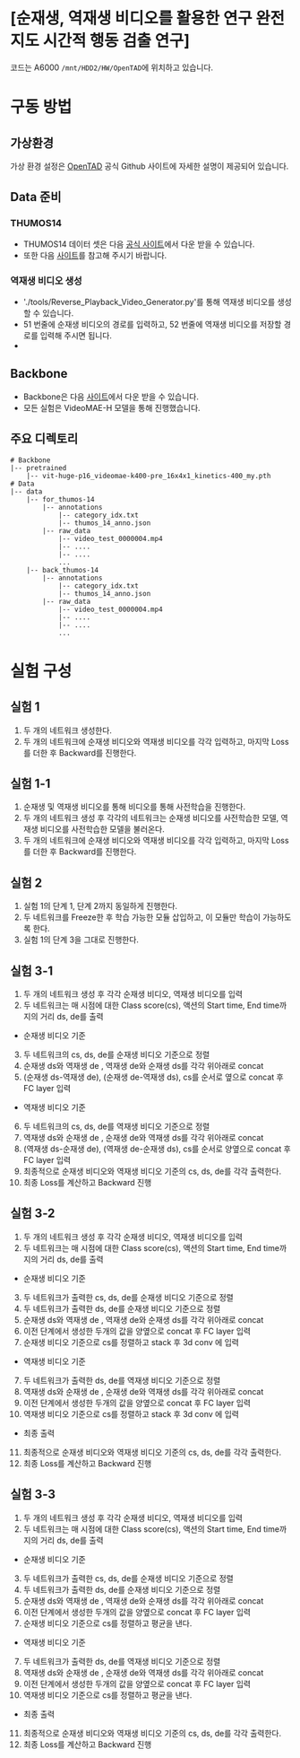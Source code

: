 # [순재생, 역재생 비디오를 활용한 연구 완전지도 시간적 행동 검출 연구]

코드는 A6000 `/mnt/HDD2/HW/OpenTAD`에 위치하고 있습니다.

# 구동 방법
## 가상환경
가상 환경 설정은 [OpenTAD](https://github.com/sming256/OpenTAD/blob/main/docs/en/install.md) 공식 Github 사이트에 자세한 설명이 제공되어 있습니다.

## Data 준비
### THUMOS14 
- THUMOS14 데이터 셋은 다음 [공식 사이트](https://www.crcv.ucf.edu/THUMOS14/download.html)에서 다운 받을 수 있습니다.
- 또한 다음 [사이트](https://github.com/sming256/OpenTAD/blob/main/tools/prepare_data/thumos/README.md)를 참고해 주시기 바랍니다.
### 역재생 비디오 생성
- './tools/Reverse_Playback_Video_Generator.py'를 통해 역재생 비디오를 생성할 수 있습니다.
- 51 번줄에 순재생 비디오의 경로를 입력하고, 52 번줄에 역재생 비디오를 저장할 경로를 입력해 주시면 됩니다.
- 
## Backbone
- Backbone은 다음 [사이트](https://github.com/sming256/OpenTAD/tree/main/configs/adatad)에서 다운 받을 수 있습니다.
- 모든 실험은 VideoMAE-H 모델을 통해 진행했습니다.

## 주요 디렉토리
```
# Backbone
|-- pretrained
    |-- vit-huge-p16_videomae-k400-pre_16x4x1_kinetics-400_my.pth
# Data
|-- data
    |-- for_thumos-14
        |-- annotations
            |-- category_idx.txt
            |-- thumos_14_anno.json
        |-- raw_data
            |-- video_test_0000004.mp4
            |-- ....
            |-- ....
            ...
    |-- back_thumos-14
        |-- annotations
            |-- category_idx.txt
            |-- thumos_14_anno.json
        |-- raw_data
            |-- video_test_0000004.mp4
            |-- ....
            |-- ....
            ...
```
# 실험 구성
## 실험 1
1. 두 개의 네트워크 생성한다.
2. 두 개의 네트워크에 순재생 비디오와 역재생 비디오를 각각 입력하고, 마지막 Loss를 더한 후 Backward를 진행한다.

## 실험 1-1
1. 순재생 및 역재생 비디오를 통해 비디오를 통해 사전학습을 진행한다.
2. 두 개의 네트워크 생성 후 각각의 네트워크는 순재생 비디오를 사전학습한 모델, 역재생 비디오를 사전학습한 모델을 불러온다. 
3. 두 개의 네트워크에 순재생 비디오와 역재생 비디오를 각각 입력하고, 마지막 Loss를 더한 후 Backward를 진행한다.

## 실험 2
1. 실험 1의 단계 1, 단계 2까지 동일하게 진행한다.
2. 두 네트워크를 Freeze한 후 학습 가능한 모듈 삽입하고, 이 모듈만 학습이 가능하도록 한다.
3. 실험 1의 단계 3을 그대로 진행한다.

## 실험 3-1

1. 두 개의 네트워크 생성 후 각각 순재생 비디오, 역재생 비디오를 입력
2. 두 네트워크는 매 시점에 대한 Class score(cs), 액션의 Start time, End time까지의 거리 ds, de를 출력
- 순재생 비디오 기준
3. 두 네트워크의 cs, ds, de를 순재생 비디오 기준으로 정렬
4. 순재생 ds와 역재생 de , 역재생 de와 순재생 ds를 각각 위아래로 concat
5. (순재생 ds-역재생 de), (순재생 de-역재생 ds), cs를 순서로  옆으로 concat 후 FC layer 입력
- 역재생 비디오 기준
6. 두 네트워크의 cs, ds, de를 역재생 비디오 기준으로 정렬
7. 역재생 ds와 순재생 de , 순재생 de와 역재생 ds를 각각 위아래로 concat
8. (역재생 ds-순재생 de), (역재생 de-순재생 ds), cs를 순서로 양옆으로 concat 후 FC layer 입력 
9. 최종적으로 순재생 비디오와 역재생 비디오 기준의 cs, ds, de를 각각 출력한다.
10. 최종 Loss를 계산하고 Backward 진행

## 실험 3-2
1. 두 개의 네트워크 생성 후 각각 순재생 비디오, 역재생 비디오를 입력
2. 두 네트워크는 매 시점에 대한 Class score(cs), 액션의 Start time, End time까지의 거리 ds, de를 출력
- 순재생 비디오 기준
3. 두 네트워크가 출력한 cs, ds, de를 순재생 비디오 기준으로 정렬
4. 두 네트워크가 출력한 ds, de를 순재생 비디오 기준으로 정렬
5. 순재생 ds와 역재생 de , 역재생 de와 순재생 ds를 각각 위아래로 concat
6. 이전 단계에서 생성한 두개의 값을 양옆으로 concat 후 FC layer 입력
7. 순재생 비디오 기준으로 cs를 정렬하고 stack 후 3d conv 에 입력 
- 역재생 비디오 기준
7. 두 네트워크가 출력한 ds, de를 역재생 비디오 기준으로 정렬
8. 역재생 ds와 순재생 de , 순재생 de와 역재생 ds를 각각 위아래로 concat
9. 이전 단계에서 생성한 두개의 값을 양옆으로 concat 후 FC layer 입력
10. 역재생 비디오 기준으로 cs를 정렬하고 stack 후 3d conv 에 입력 
- 최종 출력
11. 최종적으로 순재생 비디오와 역재생 비디오 기준의 cs, ds, de를 각각 출력한다.
12. 최종 Loss를 계산하고 Backward 진행

## 실험 3-3
1. 두 개의 네트워크 생성 후 각각 순재생 비디오, 역재생 비디오를 입력
2. 두 네트워크는 매 시점에 대한 Class score(cs), 액션의 Start time, End time까지의 거리 ds, de를 출력
- 순재생 비디오 기준
3. 두 네트워크가 출력한 cs, ds, de를 순재생 비디오 기준으로 정렬
4. 두 네트워크가 출력한 ds, de를 순재생 비디오 기준으로 정렬
5. 순재생 ds와 역재생 de , 역재생 de와 순재생 ds를 각각 위아래로 concat
6. 이전 단계에서 생성한 두개의 값을 양옆으로 concat 후 FC layer 입력
7. 순재생 비디오 기준으로 cs를 정렬하고 평균을 낸다. 
- 역재생 비디오 기준
7. 두 네트워크가 출력한 ds, de를 역재생 비디오 기준으로 정렬
8. 역재생 ds와 순재생 de , 순재생 de와 역재생 ds를 각각 위아래로 concat
9. 이전 단계에서 생성한 두개의 값을 양옆으로 concat 후 FC layer 입력
10. 역재생 비디오 기준으로 cs를 정렬하고 평균을 낸다. 
- 최종 출력
11. 최종적으로 순재생 비디오와 역재생 비디오 기준의 cs, ds, de를 각각 출력한다.
12. 최종 Loss를 계산하고 Backward 진행



